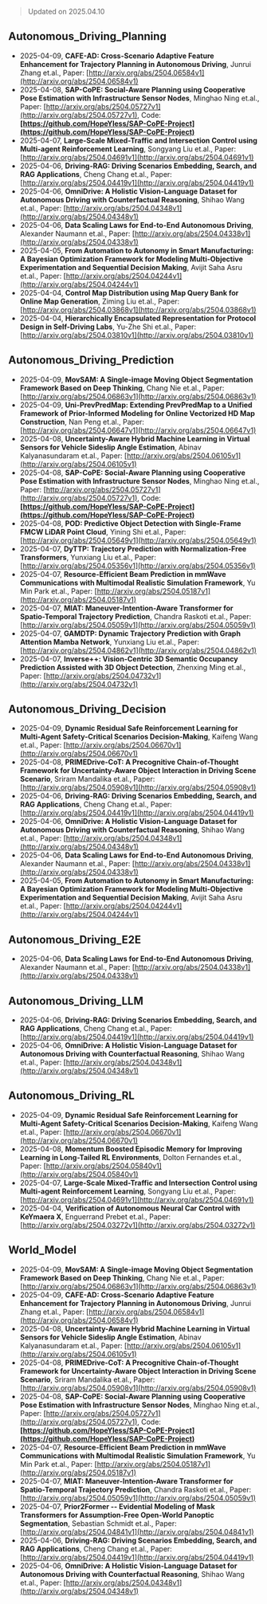 > Updated on 2025.04.10

## Autonomous_Driving_Planning

- 2025-04-09, **CAFE-AD: Cross-Scenario Adaptive Feature Enhancement for Trajectory Planning in Autonomous Driving**, Junrui Zhang et.al., Paper: [http://arxiv.org/abs/2504.06584v1](http://arxiv.org/abs/2504.06584v1)
- 2025-04-08, **SAP-CoPE: Social-Aware Planning using Cooperative Pose Estimation with Infrastructure Sensor Nodes**, Minghao Ning et.al., Paper: [http://arxiv.org/abs/2504.05727v1](http://arxiv.org/abs/2504.05727v1), Code: **[https://github.com/HopeYless/SAP-CoPE-Project](https://github.com/HopeYless/SAP-CoPE-Project)**
- 2025-04-07, **Large-Scale Mixed-Traffic and Intersection Control using Multi-agent Reinforcement Learning**, Songyang Liu et.al., Paper: [http://arxiv.org/abs/2504.04691v1](http://arxiv.org/abs/2504.04691v1)
- 2025-04-06, **Driving-RAG: Driving Scenarios Embedding, Search, and RAG Applications**, Cheng Chang et.al., Paper: [http://arxiv.org/abs/2504.04419v1](http://arxiv.org/abs/2504.04419v1)
- 2025-04-06, **OmniDrive: A Holistic Vision-Language Dataset for Autonomous Driving with Counterfactual Reasoning**, Shihao Wang et.al., Paper: [http://arxiv.org/abs/2504.04348v1](http://arxiv.org/abs/2504.04348v1)
- 2025-04-06, **Data Scaling Laws for End-to-End Autonomous Driving**, Alexander Naumann et.al., Paper: [http://arxiv.org/abs/2504.04338v1](http://arxiv.org/abs/2504.04338v1)
- 2025-04-05, **From Automation to Autonomy in Smart Manufacturing: A Bayesian Optimization Framework for Modeling Multi-Objective Experimentation and Sequential Decision Making**, Avijit Saha Asru et.al., Paper: [http://arxiv.org/abs/2504.04244v1](http://arxiv.org/abs/2504.04244v1)
- 2025-04-04, **Control Map Distribution using Map Query Bank for Online Map Generation**, Ziming Liu et.al., Paper: [http://arxiv.org/abs/2504.03868v1](http://arxiv.org/abs/2504.03868v1)
- 2025-04-04, **Hierarchically Encapsulated Representation for Protocol Design in Self-Driving Labs**, Yu-Zhe Shi et.al., Paper: [http://arxiv.org/abs/2504.03810v1](http://arxiv.org/abs/2504.03810v1)

## Autonomous_Driving_Prediction

- 2025-04-09, **MovSAM: A Single-image Moving Object Segmentation Framework Based on Deep Thinking**, Chang Nie et.al., Paper: [http://arxiv.org/abs/2504.06863v1](http://arxiv.org/abs/2504.06863v1)
- 2025-04-09, **Uni-PrevPredMap: Extending PrevPredMap to a Unified Framework of Prior-Informed Modeling for Online Vectorized HD Map Construction**, Nan Peng et.al., Paper: [http://arxiv.org/abs/2504.06647v1](http://arxiv.org/abs/2504.06647v1)
- 2025-04-08, **Uncertainty-Aware Hybrid Machine Learning in Virtual Sensors for Vehicle Sideslip Angle Estimation**, Abinav Kalyanasundaram et.al., Paper: [http://arxiv.org/abs/2504.06105v1](http://arxiv.org/abs/2504.06105v1)
- 2025-04-08, **SAP-CoPE: Social-Aware Planning using Cooperative Pose Estimation with Infrastructure Sensor Nodes**, Minghao Ning et.al., Paper: [http://arxiv.org/abs/2504.05727v1](http://arxiv.org/abs/2504.05727v1), Code: **[https://github.com/HopeYless/SAP-CoPE-Project](https://github.com/HopeYless/SAP-CoPE-Project)**
- 2025-04-08, **POD: Predictive Object Detection with Single-Frame FMCW LiDAR Point Cloud**, Yining Shi et.al., Paper: [http://arxiv.org/abs/2504.05649v1](http://arxiv.org/abs/2504.05649v1)
- 2025-04-07, **DyTTP: Trajectory Prediction with Normalization-Free Transformers**, Yunxiang Liu et.al., Paper: [http://arxiv.org/abs/2504.05356v1](http://arxiv.org/abs/2504.05356v1)
- 2025-04-07, **Resource-Efficient Beam Prediction in mmWave Communications with Multimodal Realistic Simulation Framework**, Yu Min Park et.al., Paper: [http://arxiv.org/abs/2504.05187v1](http://arxiv.org/abs/2504.05187v1)
- 2025-04-07, **MIAT: Maneuver-Intention-Aware Transformer for Spatio-Temporal Trajectory Prediction**, Chandra Raskoti et.al., Paper: [http://arxiv.org/abs/2504.05059v1](http://arxiv.org/abs/2504.05059v1)
- 2025-04-07, **GAMDTP: Dynamic Trajectory Prediction with Graph Attention Mamba Network**, Yunxiang Liu et.al., Paper: [http://arxiv.org/abs/2504.04862v1](http://arxiv.org/abs/2504.04862v1)
- 2025-04-07, **Inverse++: Vision-Centric 3D Semantic Occupancy Prediction Assisted with 3D Object Detection**, Zhenxing Ming et.al., Paper: [http://arxiv.org/abs/2504.04732v1](http://arxiv.org/abs/2504.04732v1)

## Autonomous_Driving_Decision

- 2025-04-09, **Dynamic Residual Safe Reinforcement Learning for Multi-Agent Safety-Critical Scenarios Decision-Making**, Kaifeng Wang et.al., Paper: [http://arxiv.org/abs/2504.06670v1](http://arxiv.org/abs/2504.06670v1)
- 2025-04-08, **PRIMEDrive-CoT: A Precognitive Chain-of-Thought Framework for Uncertainty-Aware Object Interaction in Driving Scene Scenario**, Sriram Mandalika et.al., Paper: [http://arxiv.org/abs/2504.05908v1](http://arxiv.org/abs/2504.05908v1)
- 2025-04-06, **Driving-RAG: Driving Scenarios Embedding, Search, and RAG Applications**, Cheng Chang et.al., Paper: [http://arxiv.org/abs/2504.04419v1](http://arxiv.org/abs/2504.04419v1)
- 2025-04-06, **OmniDrive: A Holistic Vision-Language Dataset for Autonomous Driving with Counterfactual Reasoning**, Shihao Wang et.al., Paper: [http://arxiv.org/abs/2504.04348v1](http://arxiv.org/abs/2504.04348v1)
- 2025-04-06, **Data Scaling Laws for End-to-End Autonomous Driving**, Alexander Naumann et.al., Paper: [http://arxiv.org/abs/2504.04338v1](http://arxiv.org/abs/2504.04338v1)
- 2025-04-05, **From Automation to Autonomy in Smart Manufacturing: A Bayesian Optimization Framework for Modeling Multi-Objective Experimentation and Sequential Decision Making**, Avijit Saha Asru et.al., Paper: [http://arxiv.org/abs/2504.04244v1](http://arxiv.org/abs/2504.04244v1)

## Autonomous_Driving_E2E

- 2025-04-06, **Data Scaling Laws for End-to-End Autonomous Driving**, Alexander Naumann et.al., Paper: [http://arxiv.org/abs/2504.04338v1](http://arxiv.org/abs/2504.04338v1)

## Autonomous_Driving_LLM

- 2025-04-06, **Driving-RAG: Driving Scenarios Embedding, Search, and RAG Applications**, Cheng Chang et.al., Paper: [http://arxiv.org/abs/2504.04419v1](http://arxiv.org/abs/2504.04419v1)
- 2025-04-06, **OmniDrive: A Holistic Vision-Language Dataset for Autonomous Driving with Counterfactual Reasoning**, Shihao Wang et.al., Paper: [http://arxiv.org/abs/2504.04348v1](http://arxiv.org/abs/2504.04348v1)

## Autonomous_Driving_RL

- 2025-04-09, **Dynamic Residual Safe Reinforcement Learning for Multi-Agent Safety-Critical Scenarios Decision-Making**, Kaifeng Wang et.al., Paper: [http://arxiv.org/abs/2504.06670v1](http://arxiv.org/abs/2504.06670v1)
- 2025-04-08, **Momentum Boosted Episodic Memory for Improving Learning in Long-Tailed RL Environments**, Dolton Fernandes et.al., Paper: [http://arxiv.org/abs/2504.05840v1](http://arxiv.org/abs/2504.05840v1)
- 2025-04-07, **Large-Scale Mixed-Traffic and Intersection Control using Multi-agent Reinforcement Learning**, Songyang Liu et.al., Paper: [http://arxiv.org/abs/2504.04691v1](http://arxiv.org/abs/2504.04691v1)
- 2025-04-04, **Verification of Autonomous Neural Car Control with KeYmaera X**, Enguerrand Prebet et.al., Paper: [http://arxiv.org/abs/2504.03272v1](http://arxiv.org/abs/2504.03272v1)

## World_Model

- 2025-04-09, **MovSAM: A Single-image Moving Object Segmentation Framework Based on Deep Thinking**, Chang Nie et.al., Paper: [http://arxiv.org/abs/2504.06863v1](http://arxiv.org/abs/2504.06863v1)
- 2025-04-09, **CAFE-AD: Cross-Scenario Adaptive Feature Enhancement for Trajectory Planning in Autonomous Driving**, Junrui Zhang et.al., Paper: [http://arxiv.org/abs/2504.06584v1](http://arxiv.org/abs/2504.06584v1)
- 2025-04-08, **Uncertainty-Aware Hybrid Machine Learning in Virtual Sensors for Vehicle Sideslip Angle Estimation**, Abinav Kalyanasundaram et.al., Paper: [http://arxiv.org/abs/2504.06105v1](http://arxiv.org/abs/2504.06105v1)
- 2025-04-08, **PRIMEDrive-CoT: A Precognitive Chain-of-Thought Framework for Uncertainty-Aware Object Interaction in Driving Scene Scenario**, Sriram Mandalika et.al., Paper: [http://arxiv.org/abs/2504.05908v1](http://arxiv.org/abs/2504.05908v1)
- 2025-04-08, **SAP-CoPE: Social-Aware Planning using Cooperative Pose Estimation with Infrastructure Sensor Nodes**, Minghao Ning et.al., Paper: [http://arxiv.org/abs/2504.05727v1](http://arxiv.org/abs/2504.05727v1), Code: **[https://github.com/HopeYless/SAP-CoPE-Project](https://github.com/HopeYless/SAP-CoPE-Project)**
- 2025-04-07, **Resource-Efficient Beam Prediction in mmWave Communications with Multimodal Realistic Simulation Framework**, Yu Min Park et.al., Paper: [http://arxiv.org/abs/2504.05187v1](http://arxiv.org/abs/2504.05187v1)
- 2025-04-07, **MIAT: Maneuver-Intention-Aware Transformer for Spatio-Temporal Trajectory Prediction**, Chandra Raskoti et.al., Paper: [http://arxiv.org/abs/2504.05059v1](http://arxiv.org/abs/2504.05059v1)
- 2025-04-07, **Prior2Former -- Evidential Modeling of Mask Transformers for Assumption-Free Open-World Panoptic Segmentation**, Sebastian Schmidt et.al., Paper: [http://arxiv.org/abs/2504.04841v1](http://arxiv.org/abs/2504.04841v1)
- 2025-04-06, **Driving-RAG: Driving Scenarios Embedding, Search, and RAG Applications**, Cheng Chang et.al., Paper: [http://arxiv.org/abs/2504.04419v1](http://arxiv.org/abs/2504.04419v1)
- 2025-04-06, **OmniDrive: A Holistic Vision-Language Dataset for Autonomous Driving with Counterfactual Reasoning**, Shihao Wang et.al., Paper: [http://arxiv.org/abs/2504.04348v1](http://arxiv.org/abs/2504.04348v1)

